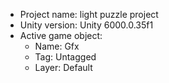 <!-- UNITY CODE ASSIST INSTRUCTIONS START -->
- Project name: light puzzle project
- Unity version: Unity 6000.0.35f1
- Active game object:
  - Name: Gfx
  - Tag: Untagged
  - Layer: Default
<!-- UNITY CODE ASSIST INSTRUCTIONS END -->